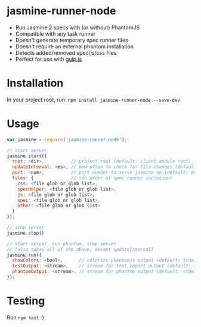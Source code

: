 jasmine-runner-node
====================
 - Run Jasmine 2 specs with (or without) PhantomJS
 - Compatible with any task runner
 - Doesn't generate temporary spec runner files
 - Doesn't require an external phantom installation
 - Detects added/removed spec/js/css files
 - Perfect for use with [gulp.js](http://gulpjs.com/)

Installation
============
In your project root, run: `npm install jasmine-runner-node --save-dev`

Usage
=====
``` javascript
var jasmine = require('jasmine-runner-node');

// start server
jasmine.start({
  root: <dir>,          // project root (default: client module root)
  updateInterval: <ms>, // how often to check for file changes (default: 1000)
  port: <num>,          // port number to serve jasmine on (default: 8888)
  files: {              // (in order of spec runner inclusion)
    css: <file glob or glob list>,
    specHelper: <file glob or glob list>,
    js: <file glob or glob list>,
    spec: <file glob or glob list>,
    other: <file glob or glob list>
  }
});

// stop server
jasmine.stop()

// start server, run phantom, stop server
// (also takes all of the above, except updateInterval)
jasmine.run({
  showColors: <bool>,      // colorize phantomjs output (default: true)
  testOutput: <stream>,    // stream for test report output (default: stdout)
  phantomOutput: <stream>, // stream for phantom output (default: stderr)
});

```

Testing
=======
Run `npm test` :)
